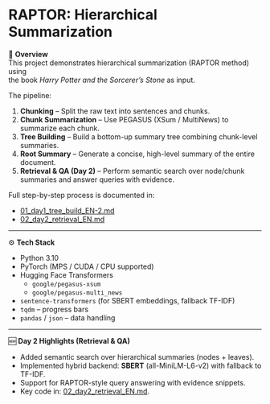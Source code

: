 # RAPTOR: Hierarchical Summarization

📌 **Overview**  
This project demonstrates hierarchical summarization (RAPTOR method) using  
the book *Harry Potter and the Sorcerer’s Stone* as input.

The pipeline:

1. **Chunking** – Split the raw text into sentences and chunks.  
2. **Chunk Summarization** – Use PEGASUS (XSum / MultiNews) to summarize each chunk.  
3. **Tree Building** – Build a bottom-up summary tree combining chunk-level summaries.  
4. **Root Summary** – Generate a concise, high-level summary of the entire document.  
5. **Retrieval & QA (Day 2)** – Perform semantic search over node/chunk summaries and answer queries with evidence.  

Full step-by-step process is documented in:  
- [01_day1_tree_build_EN-2.md](./01_day1_tree_build_EN-2.md)  
- [02_day2_retrieval_EN.md](./02_day2_retrieval_EN.md)  

---

⚙️ **Tech Stack**  
- Python 3.10  
- PyTorch (MPS / CUDA / CPU supported)  
- Hugging Face Transformers  
  - `google/pegasus-xsum`  
  - `google/pegasus-multi_news`  
- `sentence-transformers` (for SBERT embeddings, fallback TF-IDF)  
- `tqdm` – progress bars  
- `pandas` / `json` – data handling  

---

🆕 **Day 2 Highlights (Retrieval & QA)**  
- Added semantic search over hierarchical summaries (nodes + leaves).  
- Implemented hybrid backend: **SBERT** (all-MiniLM-L6-v2) with fallback to TF-IDF.  
- Support for RAPTOR-style query answering with evidence snippets.  
- Key code in: [02_day2_retrieval_EN.md](./02_day2_retrieval_EN.md).  
